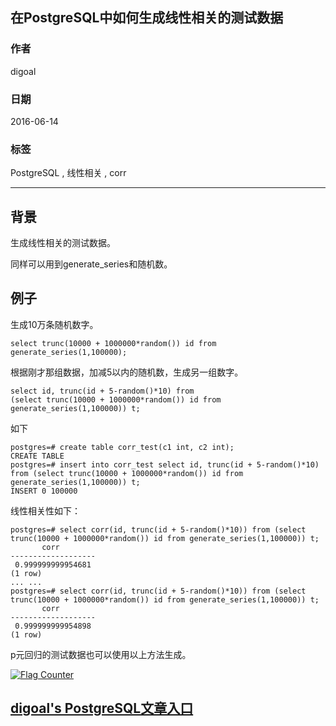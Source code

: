 ## 在PostgreSQL中如何生成线性相关的测试数据  
                   
### 作者                    
digoal                   
                     
### 日期                     
2016-06-14                 
                              
### 标签              
PostgreSQL , 线性相关 , corr         
              
----              
               
## 背景            
生成线性相关的测试数据。  
  
同样可以用到generate_series和随机数。  
  
## 例子  
  
生成10万条随机数字。  
  
```  
select trunc(10000 + 1000000*random()) id from generate_series(1,100000);    
```  
  
根据刚才那组数据，加减5以内的随机数，生成另一组数字。  
  
```  
select id, trunc(id + 5-random()*10) from   
(select trunc(10000 + 1000000*random()) id from generate_series(1,100000)) t;  
```  
  
如下  
  
```  
postgres=# create table corr_test(c1 int, c2 int);  
CREATE TABLE  
postgres=# insert into corr_test select id, trunc(id + 5-random()*10) from (select trunc(10000 + 1000000*random()) id from generate_series(1,100000)) t;  
INSERT 0 100000  
```  
  
线性相关性如下：  
  
```  
postgres=# select corr(id, trunc(id + 5-random()*10)) from (select trunc(10000 + 1000000*random()) id from generate_series(1,100000)) t;  
       corr          
-------------------  
 0.999999999954681  
(1 row)  
... ...  
postgres=# select corr(id, trunc(id + 5-random()*10)) from (select trunc(10000 + 1000000*random()) id from generate_series(1,100000)) t;  
       corr          
-------------------  
 0.999999999954898  
(1 row)  
```  
  
p元回归的测试数据也可以使用以上方法生成。  
    
  
<a rel="nofollow" href="http://info.flagcounter.com/h9V1"  ><img src="http://s03.flagcounter.com/count/h9V1/bg_FFFFFF/txt_000000/border_CCCCCC/columns_2/maxflags_12/viewers_0/labels_0/pageviews_0/flags_0/"  alt="Flag Counter"  border="0"  ></a>  
  
  
  
  
## [digoal's PostgreSQL文章入口](https://github.com/digoal/blog/blob/master/README.md "22709685feb7cab07d30f30387f0a9ae")
  
